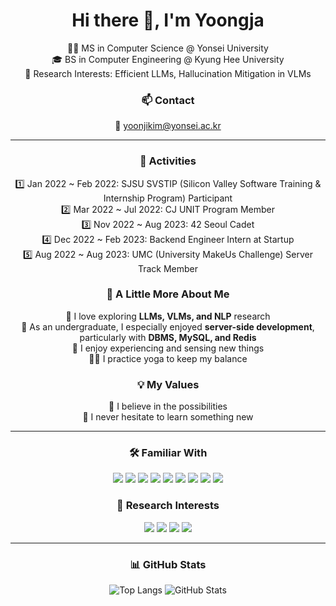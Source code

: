<!-- Header Banner -->
<h1 align="center">Hi there 👋, I'm Yoongja</h1>

<div align="center">
  🧑‍🎓 MS in Computer Science @ Yonsei University<br>
  🎓 BS in Computer Engineering @ Kyung Hee University<br>
  🔬 Research Interests: Efficient LLMs, Hallucination Mitigation in VLMs<br>
<!--   🌐 <a href="https://yoongja.github.io/">yoongja.github.io</a><br> -->
</div>

<!-- Contact Section -->
<h3 align="center">📫 Contact</h3>
<div align="center">
  📧 <a href="mailto:yoonjikim@yonsei.ac.kr">yoonjikim@yonsei.ac.kr</a>
</div>

---

<!-- Activities Section -->
<h3 align="center">💼 Activities</h3>
<div align="center">
  1️⃣ Jan 2022 ~ Feb 2022: SJSU SVSTIP (Silicon Valley Software Training & Internship Program) Participant<br>
  2️⃣ Mar 2022 ~ Jul 2022: CJ UNIT Program Member<br>
  3️⃣ Nov 2022 ~ Aug 2023: 42 Seoul Cadet<br>
  4️⃣ Dec 2022 ~ Feb 2023: Backend Engineer Intern at Startup<br>
  5️⃣ Aug 2022 ~ Aug 2023: UMC (University MakeUs Challenge) Server Track Member
</div>


<!-- About Me Section -->
<h3 align="center">🌱 A Little More About Me</h3>
<div align="center">
  🤖 I love exploring <b>LLMs, VLMs, and NLP</b> research<br>
  🧡 As an undergraduate, I especially enjoyed <b>server-side development</b>, particularly with <b>DBMS, MySQL, and Redis</b><br>
  🌊 I enjoy experiencing and sensing new things<br>
  🧘‍♀️ I practice yoga to keep my balance
</div>


<!-- Values Section -->
<h3 align="center">💡 My Values</h3>
<div align="center">
  🌹 I believe in the possibilities<br>
  🌹 I never hesitate to learn something new
</div>

---

<!-- Familiar With Section -->
<h3 align="center">🛠️ Familiar With</h3>
<p align="center">
  <img src="https://img.shields.io/badge/python-3670A0?style=for-the-badge&logo=python&logoColor=ffdd54"/>
  <img src="https://img.shields.io/badge/c++-%2300599C.svg?style=for-the-badge&logo=c%2B%2B&logoColor=white"/>
  <img src="https://img.shields.io/badge/java-%23ED8B00.svg?style=for-the-badge&logo=java&logoColor=white"/>
  <img src="https://img.shields.io/badge/javascript-%23F7DF1E.svg?style=for-the-badge&logo=javascript&logoColor=black"/>
  <img src="https://img.shields.io/badge/mysql-%2300f.svg?style=for-the-badge&logo=mysql&logoColor=white"/>
  <img src="https://img.shields.io/badge/redis-%23DD0031.svg?style=for-the-badge&logo=redis&logoColor=white"/>
  <img src="https://img.shields.io/badge/mongodb-%2347A248.svg?style=for-the-badge&logo=mongodb&logoColor=white"/>
  <img src="https://img.shields.io/badge/spring-%236DB33F.svg?style=for-the-badge&logo=spring&logoColor=white"/>
  <img src="https://img.shields.io/badge/aws-%23FF9900.svg?style=for-the-badge&logo=amazonaws&logoColor=white"/>
</p>


<!-- Research Interests Section -->
<h3 align="center">🔬 Research Interests</h3>
<p align="center">
  <img src="https://img.shields.io/badge/LLMs-%23FFB6C1.svg?style=for-the-badge&logo=openai&logoColor=black"/>
  <img src="https://img.shields.io/badge/VLMs-%238A2BE2.svg?style=for-the-badge&logo=opencv&logoColor=white"/>
  <img src="https://img.shields.io/badge/Hallucination--Mitigation-%23FFA07A.svg?style=for-the-badge&logo=python&logoColor=white"/>
  <img src="https://img.shields.io/badge/Efficient%20LLMs-%236A5ACD.svg?style=for-the-badge&logo=numpy&logoColor=white"/>
</p>

---

<!-- GitHub Stats Section -->
<h3 align="center">📊 GitHub Stats</h3>
<p align="center">
  <img src="https://github-readme-stats.vercel.app/api/top-langs/?username=yoongja&layout=compact&theme=dracula&hide_border=true" alt="Top Langs">
  <img src="https://github-readme-stats.vercel.app/api?username=yoongja&show_icons=true&theme=dracula&hide_border=true" alt="GitHub Stats">
</p>
